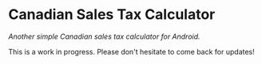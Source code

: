 # Canadian Sales Tax Calculator
*Another simple Canadian sales tax calculator for Android.*

This is a work in progress. Please don't hesitate to come back for updates!
